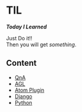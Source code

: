 # TIL
**_Today I Learned_**  

Just Do it!!  
Then you will get _something_.

## Content
* [QnA](/QnA.md)
* [AGL](/agl.md)
* [Atom Plugin](/atom_plugin.md)
* [Django](/django)
* [Python](/python.md)
